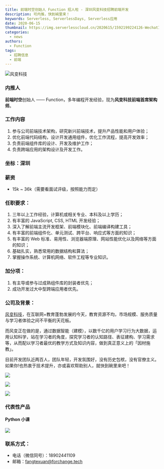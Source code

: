 ```yaml
---
title: 前端时空创始人 Function 招人啦 - 深圳风变科技招聘前端开发
description: 可内推，快到碗里来！
keywords: Serverless, ServerlessDays, Serverless应用
date: 2020-06-15
thumbnail: https://img.serverlesscloud.cn/2020615/1592199224126-WechatIMG54.jpg
categories:
  - news
authors:
  - Function
tags:
  - 招聘信息
  - 前端
---
```


![风变科技](https://img.serverlesscloud.cn/2020615/1592199759841-WechatIMG.jpg)

### 内推人

**前端时空**创始人 —— Function，多年编程开发经验，现为**风变科技前端首席架构师**。

### 工作内容

 1. 参与公司前端技术架构，研究新兴前端技术，提升产品性能和用户体验；
 2. 优化前端代码结构，设计开发通用组件，优化工作流程，提高开发效率；
 3. 负责前端组件库的设计、开发及维护工作；
 4. 负责跨端应用的架构设计及开发工作。

### 坐标：深圳

### 薪资

- 15k ~ 36k（需要看面试评级，按照能力而定）

 ### 任职要求：

 1. 三年以上工作经验，计算机或相关专业、本科及以上学历；
 2. 有丰富的 JavaScript, CSS, HTML 开发经验；
 3. 深入了解前端主流开发框架、前端模块化、前端编译构建工具；
 4. 有丰富的前端组件化、单元测试、跨平台、响应式等方面的知识；
 5. 有丰富的 Web 标准、易用性、浏览器端原理、网站性能优化以及网络等方面的知识；
 6. 基础扎实，熟悉常用的数据结构和算法；
 7. 掌握操作系统、计算机网络、软件工程等专业知识。

 ### 加分项：

 1. 有主导或参与过成熟组件库的封装者优先；
 2. 成功开发过大中型跨端应用者优先。

### 公司及背景：

[风变科技](https://www.forchange.cn/)，在互联网+教育蓬勃发展的今天，教育资源不均，市场规模、服务质量与学习者体验之间不平衡的天花板。

而风变正在做的是，通过数据智能（建模），以数千亿的用户学习行为大数据，运用认知科学，站在学习者的角度，探究学习者的认知路径、表征建构、学习需求等，从而配以学习者最优的教学方式及知识内容，做到真正意义上的「因材施教」。

目前开发团队近两百人，团队年轻，开发氛围好，没有历史包袱，没有官僚主义。如果你!也热衷于技术提升，亦或喜欢帮助别人，就快到碗里来吧！

![](https://cdn.learnku.com/uploads/images/202006/12/11426/9zytolsguu.png!large)

![](https://cdn.learnku.com/uploads/images/202006/12/11426/8hbtrNskW2.png!large)

![](https://cdn.learnku.com/uploads/images/202006/12/11426/GA8VtIeT5v.png!large)

### 代表性产品

#### Python 小课

![](https://cdn.learnku.com/uploads/images/202006/12/11426/ouVepaeTc9.png!large)

### 联系方式：

- 电话（微信同号）：18902441109
- 邮箱：fangtexuan@forchange.tech

